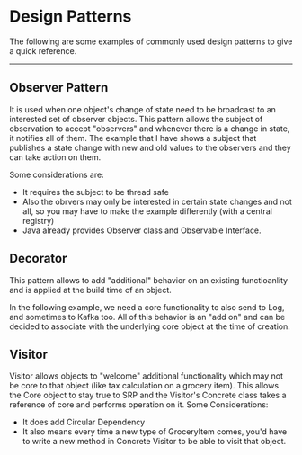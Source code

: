 # Design Patterns

The following are some examples of commonly used design patterns to give a quick reference. 

***

## Observer Pattern
It is used when one object's change of state need to be broadcast to an interested set of observer objects.  This pattern allows the subject of observation to accept "observers" and whenever there is a change in state, it notifies all of them. 
The example that I have shows a subject that publishes a state change with new and old values to the observers and they can take action on them. 

Some considerations are: 

 -  It requires the subject to be thread safe
 -  Also the obrvers may only be interested in certain state changes and not all, so you may have to make the example differently (with a central registry) 
 -  Java already provides Observer class and Observable Interface. 


## Decorator 
This pattern allows to add "additional" behavior on an existing functioanlity and is applied at the build time of an object. 

In the following example, we need a core functionality to also send to Log, and sometimes to Kafka too. All of this behavior is an "add on" and can be decided to associate with the underlying core object at the time of creation. 

 

## Visitor
Visitor allows objects to "welcome" additional functionality which may not be core to that object (like tax calculation on a grocery item). This allows the Core object to stay true to SRP and the Visitor's Concrete class takes a reference of core and performs operation on it. 
Some Considerations: 

 -  It does add Circular Dependency
 -  It also means every time a new type of GroceryItem comes, you'd have to write a new method in Concrete Visitor to be able to visit that object. 



